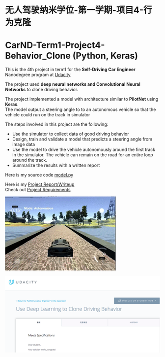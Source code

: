 # 无人驾驶纳米学位-第一学期-项目4-行为克隆 
# CarND-Term1-Project4-Behavior_Clone (Python, Keras)

This is the 4th project in term1 for the **Self-Driving Car Engineer** Nanodegree program at [Udacity](https://cn.udacity.com/course/self-driving-car-engineer--nd013)

The project used **deep neural networks and Convolutional Neural Networks** to clone driving behavior.

The project implemented a model with architecture similar to **PilotNet** using **Keras**.   
The model output a steering angle to to an autonomous vehicle so that the vehicle could run on the track in simulator

The steps involved in this project are the following:

* Use the simulator to collect data of good driving behavior 
* Design, train and validate a model that predicts a steering angle from image data
* Use the model to drive the vehicle autonomously around the first track in the simulator. The vehicle can remain on the road for an entire loop around the track.
* Summarize the results with a written report

 Here is my source code [model.py](./model.py)  
 
 Here is my [Project Report/Writeup](./Project-Writeup.md)  
 Check out  [Project Requirements](./Project-README.md)
 
 ![](./Car-Move.gif)
 
 ![](./Pass-certificate.png )
